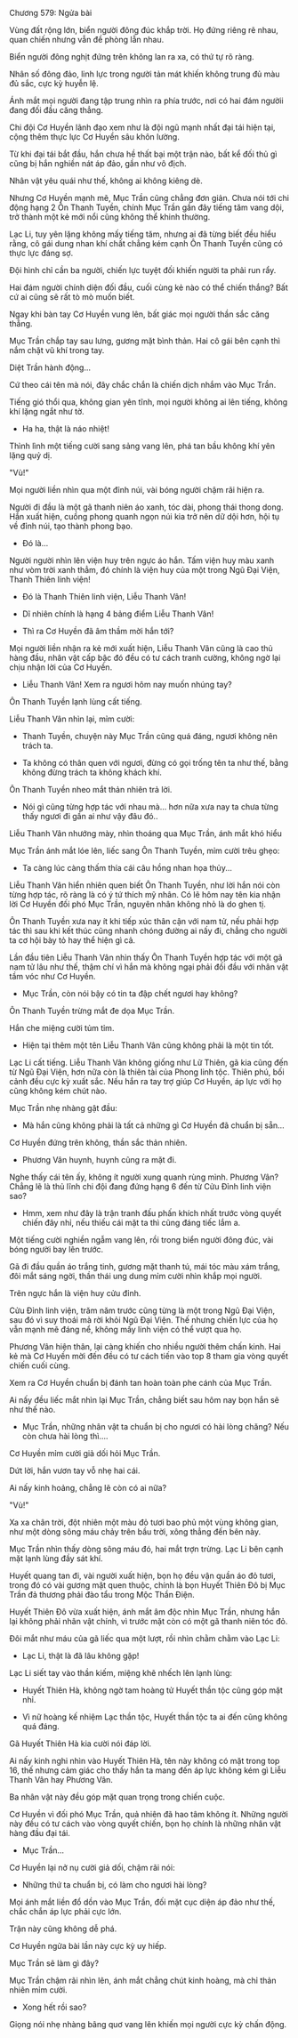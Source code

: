 




Chương 579: Ngửa bài


Vùng đất rộng lớn, biển người đông đúc khắp trời. Họ đứng riêng rẽ nhau, quan chiến nhưng vẫn đề phòng lẫn nhau.

Biển người đông nghịt đứng trên không lan ra xa, có thứ tự rõ ràng.

Nhân số đông đảo, linh lực trong người tản mát khiến không trung đủ màu đủ sắc, cực kỳ huyễn lệ.

Ánh mắt mọi người đang tập trung nhìn ra phía trước, nơi có hai đám ngườii đang đối đầu căng thẳng.

Chi đội Cơ Huyền lãnh đạo xem như là đội ngũ mạnh nhất đại tái hiện tại, cộng thêm thực lực Cơ Huyền sâu khôn lường.

Từ khi đại tái bắt đầu, hắn chưa hề thất bại một trận nào, bất kể đối thủ gì cũng bị hắn nghiền nát áp đảo, gần như vô địch.

Nhân vật yêu quái như thế, không ai không kiêng dè.

Nhưng Cơ Huyền mạnh mẽ, Mục Trần cũng chẳng đơn giản. Chưa nói tới chi động hạng 2 Ôn Thanh Tuyền, chính Mục Trần gần đây tiếng tăm vang dội, trở thành một kẻ mới nổi cũng không thể khinh thường.

Lạc Li, tuy yên lặng không mấy tiếng tăm, nhưng ai đã từng biết đều hiểu rằng, cô gái dung nhan khí chất chẳng kém cạnh Ôn Thanh Tuyền cũng có thực lực đáng sợ.

Đội hình chỉ cần ba người, chiến lực tuyệt đối khiến người ta phải run rẩy.

Hai đám người chính diện đối đầu, cuối cùng kẻ nào có thể chiến thắng? Bất cứ ai cũng sẽ rất tò mò muốn biết.

Ngay khi bàn tay Cơ Huyền vung lên, bất giác mọi người thần sắc căng thẳng.

Mục Trần chắp tay sau lưng, gương mặt bình thản. Hai cô gái bên cạnh thì nắm chặt vũ khí trong tay.

Diệt Trần hành động...

Cứ theo cái tên mà nói, đây chắc chắn là chiến dịch nhắm vào Mục Trần.

Tiếng gió thổi qua, không gian yên tĩnh, mọi người không ai lên tiếng, không khí lặng ngắt như tờ.

- Ha ha, thật là náo nhiệt!

Thình lình một tiếng cười sang sảng vang lên, phá tan bầu không khí yên lặng quỷ dị.

"Vù!"

Mọi người liền nhìn qua một đỉnh núi, vài bóng người chậm rãi hiện ra.

Người đi đầu là một gã thanh niên áo xanh, tóc dài, phong thái thong dong. Hắn xuất hiện, cuồng phong quanh ngọn núi kia trở nên dữ dội hơn, hội tụ về đỉnh núi, tạo thành phong bạo.

- Đó là...

Người người nhìn lên viện huy trên ngực áo hắn. Tấm viện huy màu xanh như vòm trời xanh thẳm, đó chính là viện huy của một trong Ngũ Đại Viện, Thanh Thiên linh viện!

- Đó là Thanh Thiên linh viện, Liễu Thanh Vân!

- Dĩ nhiên chính là hạng 4 bảng điểm Liễu Thanh Vân!

- Thì ra Cơ Huyền đã âm thầm mời hắn tới?

Mọi người liền nhận ra kẻ mới xuất hiện, Liễu Thanh Vân cũng là cao thủ hàng đầu, nhân vật cấp bậc đó đều có tư cách tranh cường, không ngờ lại chịu nhận lời của Cơ Huyền.

- Liễu Thanh Vân! Xem ra ngươi hôm nay muốn nhúng tay?

Ôn Thanh Tuyền lạnh lùng cất tiếng.

Liễu Thanh Vân nhìn lại, mỉm cười:

- Thanh Tuyền, chuyện này Mục Trần cũng quá đáng, ngươi không nên trách ta.

- Ta không có thân quen với ngươi, đừng có gọi trống tên ta như thế, bằng không đừng trách ta không khách khí.

Ôn Thanh Tuyền nheo mắt thản nhiên trả lời.

- Nói gì cũng từng hợp tác với nhau mà... hơn nữa xưa nay ta chưa từng thấy ngươi đi gần ai như vậy đâu đó..

Liễu Thanh Vân nhướng mày, nhìn thoáng qua Mục Trần, ánh mắt khó hiểu

Mục Trần ánh mắt lóe lên, liếc sang Ôn Thanh Tuyền, mỉm cười trêu ghẹo:

- Ta càng lúc càng thấm thía cái câu hồng nhan họa thủy...

Liễu Thanh Vân hiển nhiên quen biết Ôn Thanh Tuyền, như lời hắn nói còn từng hợp tác, rõ ràng là có ý tứ thích mỹ nhân. Có lẽ hôm nay tên kia nhận lời Cơ Huyền đối phó Mục Trần, nguyên nhân không nhỏ là do ghen tị.

Ôn Thanh Tuyền xưa nay ít khi tiếp xúc thân cận với nam tử, nếu phải hợp tác thì sau khi kết thúc cũng nhanh chóng đường ai nấy đi, chẳng cho người ta cơ hội bày tỏ hay thể hiện gì cả.

Lần đầu tiên Liễu Thanh Vân nhìn thấy Ôn Thanh Tuyền hợp tác với một gã nam tử lâu như thế, thậm chí vì hắn mà không ngại phải đối đầu với nhân vật tầm vóc như Cơ Huyền.

- Mục Trần, còn nói bậy có tin ta đập chết ngươi hay không?

Ôn Thanh Tuyền trừng mắt đe dọa Mục Trần.

Hắn che miệng cười tủm tỉm.

- Hiện tại thêm một tên Liễu Thanh Vân cũng không phải là một tin tốt.

Lạc Li cất tiếng. Liễu Thanh Vân không giống như Lữ Thiên, gã kia cũng đến từ Ngũ Đại Viện, hơn nữa còn là thiên tài của Phong linh tộc. Thiên phú, bối cảnh đều cực kỳ xuất sắc. Nếu hắn ra tay trợ giúp Cơ Huyền, áp lực với họ cũng không kém chút nào.

Mục Trần nhẹ nhàng gật đầu:

- Mà hắn cũng không phải là tất cả những gì Cơ Huyền đã chuẩn bị sẵn...

Cơ Huyền đứng trên không, thần sắc thản nhiên.

- Phương Vân huynh, huynh cũng ra mặt đi.

Nghe thấy cái tên ấy, không ít người xung quanh rùng mình. Phương Vân? Chẳng lẽ là thủ lĩnh chi đội đang đứng hạng 6 đến từ Cửu Đỉnh linh viện sao?

- Hmm, xem như đây là trận tranh đấu phấn khích nhất trước vòng quyết chiến đây nhỉ, nếu thiếu cái mặt ta thì cũng đáng tiếc lắm a.

Một tiếng cười nghiền ngẫm vang lên, rồi trong biển người đông đúc, vài bóng người bay lên trước.

Gã đi đầu quần áo trắng tinh, gương mặt thanh tú, mái tóc màu xám trắng, đôi mắt sáng ngời, thần thái ung dung mỉm cười nhìn khắp mọi người.

Trên ngực hắn là viện huy cửu đỉnh.

Cửu Đỉnh linh viện, trăm năm trước cũng từng là một trong Ngũ Đại Viện, sau đó vì suy thoái mà rời khỏi Ngũ Đại Viện. Thế nhưng chiến lực của họ vẫn mạnh mẽ đáng nể, không mấy linh viện có thể vượt qua họ.

Phương Vân hiện thân, lại càng khiến cho nhiều người thêm chấn kinh. Hai kẻ mà Cơ Huyền mời đến đều có tư cách tiến vào top 8 tham gia vòng quyết chiến cuối cùng.

Xem ra Cơ Huyền chuẩn bị đánh tan hoàn toàn phe cánh của Mục Trần.

Ai nấy đều liếc mắt nhìn lại Mục Trần, chẳng biết sau hôm nay bọn hắn sẽ như thế nào.

- Mục Trần, những nhân vật ta chuẩn bị cho ngươi có hài lòng chăng? Nếu còn chưa hài lòng thì....

Cơ Huyền mỉm cười giả dối hỏi Mục Trần.

Dứt lời, hắn vươn tay vỗ nhẹ hai cái.

Ai nấy kinh hoảng, chẳng lẽ còn có ai nữa?

"Vù!"

Xa xa chân trời, đột nhiên một màu đỏ tươi bao phủ một vùng không gian, như một dòng sông máu chảy trên bầu trời, xông thẳng đến bên này.

Mục Trần nhìn thấy dòng sông máu đó, hai mắt trợn trừng. Lạc Li bên cạnh mặt lạnh lùng đầy sát khí.

Huyết quang tan đi, vài người xuất hiện, bọn họ đều vận quần áo đỏ tươi, trong đó có vài gương mặt quen thuộc, chính là bọn Huyết Thiên Đô bị Mục Trần đả thương phải đào tẩu trong Mộc Thần Điện.

Huyết Thiên Đô vừa xuất hiện, ánh mắt âm độc nhìn Mục Trần, nhưng hắn lại không phải nhân vật chính, vì trước mặt còn có một gã thanh niên tóc đỏ.

Đôi mắt như máu của gã liếc qua một lượt, rồi nhìn chằm chằm vào Lạc Li:

- Lạc Li, thật là đã lâu không gặp!

Lạc Li siết tay vào thần kiếm, miệng khẽ nhếch lên lạnh lùng:

- Huyết Thiên Hà, không ngờ tam hoàng tử Huyết thần tộc cũng góp mặt nhỉ.

- Vì nữ hoàng kế nhiệm Lạc thần tộc, Huyết thần tộc ta ai đến cũng không quá đáng.

Gã Huyết Thiên Hà kia cười nói đáp lời.

Ai nấy kinh nghi nhìn vào Huyết Thiên Hà, tên này không có mặt trong top 16, thế nhưng cảm giác cho thấy hắn ta mang đến áp lực không kém gì Liễu Thanh Vân hay Phương Vân.

Ba nhân vật này đều góp mặt quan trọng trong chiến cuộc.

Cơ Huyền vì đối phó Mục Trần, quả nhiên đã hao tâm không ít. Những người này đều có tư cách vào vòng quyết chiến, bọn họ chính là những nhân vật hàng đầu đại tái.

- Mục Trần...

Cơ Huyền lại nở nụ cười giả dối, chậm rãi nói:

- Những thứ ta chuẩn bị, có làm cho ngươi hài lòng?

Mọi ánh mắt liền đổ dồn vào Mục Trần, đối mặt cục diện áp đảo như thế, chắc chắn áp lực phải cực lớn.

Trận này cũng không dễ phá.

Cơ Huyền ngửa bài lần này cực kỳ uy hiếp.

Mục Trần sẽ làm gì đây?

Mục Trần chậm rãi nhìn lên, ánh mắt chẳng chút kinh hoàng, mà chỉ thản nhiên mỉm cười.

- Xong hết rồi sao?

Giọng nói nhẹ nhàng bâng quơ vang lên khiến mọi người cực kỳ chấn động.




